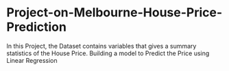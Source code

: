 # Project-on-Melbourne-House-Price-Prediction
In this Project, the Dataset contains variables that gives a summary statistics of the House Price. Building a model to Predict the Price using Linear Regression 

